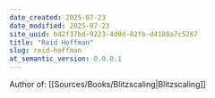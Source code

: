 ```yaml
---
date_created: 2025-07-23
date_modified: 2025-07-23
site_uuid: b42f37bd-9223-4d9d-82fb-d4180a7c5267
title: "Reid Hoffman"
slug: reid-hoffman
at_semantic_version: 0.0.0.1
---
```

Author of:
[[Sources/Books/Blitzscaling|Blitzscaling]]
